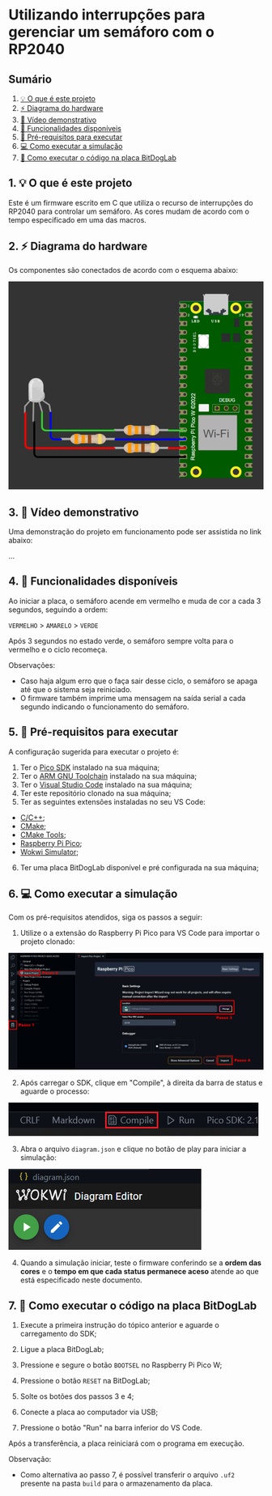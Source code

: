 # Utilizando interrupções para gerenciar um semáforo com o RP2040

## Sumário

1. [💡 O que é este projeto](#1--o-que-é-este-projeto)
2. [⚡ Diagrama do hardware](#2--diagrama-do-hardware)
3. [🎥 Vídeo demonstrativo](#3--vídeo-demonstrativo)
4. [🔎 Funcionalidades disponíveis](#4--funcionalidades-disponíveis)
5. [🧰 Pré-requisitos para executar](#5--pré-requisitos-para-executar)
6. [💻 Como executar a simulação](#6--como-executar-a-simulação)
7. [🐶 Como executar o código na placa BitDogLab](#7--como-executar-o-código-na-placa-bitdoglab)

## 1. 💡 O que é este projeto

Este é um firmware escrito em C que utiliza o recurso de interrupções do RP2040 para controlar um semáforo. As cores mudam de acordo com o tempo especificado em uma das macros.

## 2. ⚡ Diagrama do hardware

Os componentes são conectados de acordo com o esquema abaixo:

![Diagrama do hardware](assets/diagram.PNG)

## 3. 🎥 Vídeo demonstrativo

Uma demonstração do projeto em funcionamento pode ser assistida no link abaixo:

...

## 4. 🔎 Funcionalidades disponíveis

Ao iniciar a placa, o semáforo acende em vermelho e muda de cor a cada 3 segundos, seguindo a ordem:

`VERMELHO` > `AMARELO` > `VERDE`

Após 3 segundos no estado verde, o semáforo sempre volta para o vermelho e o ciclo recomeça.

Observações:

- Caso haja algum erro que o faça sair desse ciclo, o semáforo se apaga até que o sistema seja reiniciado.
- O firmware também imprime uma mensagem na saída serial a cada segundo indicando o funcionamento do semáforo.

## 5. 🧰 Pré-requisitos para executar

A configuração sugerida para executar o projeto é:

1. Ter o [Pico SDK](https://github.com/raspberrypi/pico-sdk) instalado na sua máquina;
2. Ter o [ARM GNU Toolchain](https://developer.arm.com/Tools%20and%20Software/GNU%20Toolchain) instalado na sua máquina;
3. Ter o [Visual Studio Code](https://code.visualstudio.com/download) instalado na sua máquina;
4. Ter este repositório clonado na sua máquina;
5. Ter as seguintes extensões instaladas no seu VS Code:
- [C/C++](https://marketplace.visualstudio.com/items?itemName=ms-vscode.cpptools);
- [CMake](https://marketplace.visualstudio.com/items?itemName=twxs.cmake);
- [CMake Tools](https://marketplace.visualstudio.com/items?itemName=ms-vscode.cmake-tools);
- [Raspberry Pi Pico](https://marketplace.visualstudio.com/items?itemName=raspberry-pi.raspberry-pi-pico);
- [Wokwi Simulator](https://marketplace.visualstudio.com/items?itemName=Wokwi.wokwi-vscode);
6. Ter uma placa BitDogLab disponível e pré configurada na sua máquina;

## 6. 💻 Como executar a simulação

Com os pré-requisitos atendidos, siga os passos a seguir:

1. Utilize o a extensão do Raspberry Pi Pico para VS Code para importar o projeto clonado:

![Importar projeto...](assets/import_project.PNG)

2. Após carregar o SDK, clique em "Compile", à direita da barra de status e aguarde o processo:

![Compile](assets/compile_button.PNG)

3. Abra o arquivo `diagram.json` e clique no botão de play para iniciar a simulação:

![Wokwi Simulator](assets/wokwi_simulator.PNG)

4. Quando a simulação iniciar, teste o firmware conferindo se a **ordem das cores** e o **tempo em que cada status permanece aceso** atende ao que está especificado neste documento.

## 7. 🐶 Como executar o código na placa BitDogLab

1. Execute a primeira instrução do tópico anterior e aguarde o carregamento do SDK;

2. Ligue a placa BitDogLab;

3. Pressione e segure o botão `BOOTSEL` no Raspberry Pi Pico W;

4. Pressione o botão `RESET` na BitDogLab;

5. Solte os botões dos passos 3 e 4;

6. Conecte a placa ao computador via USB;

7. Pressione o botão "Run" na barra inferior do VS Code.

Após a transferência, a placa reiniciará com o programa em execução.

Observação:

- Como alternativa ao passo 7, é possível transferir o arquivo `.uf2` presente na pasta `build` para o armazenamento da placa.
